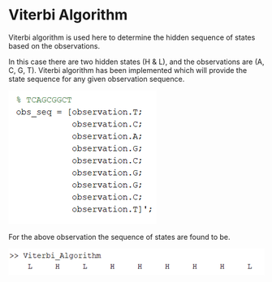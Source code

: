 # Viterbi Algorithm

Viterbi algorithm is used here to determine the hidden sequence of states based on the observations.

In this case there are two hidden states (H & L), and the observations are (A, C, G, T). Viterbi algorithm has been implemented which will provide the state sequence for any given observation sequence.

![](images/observation.png)

For the above observation the sequence of states are found to be.

![](images/state_sequence.png)
